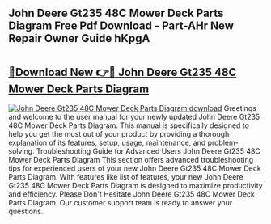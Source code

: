 ## John Deere Gt235 48C Mower Deck Parts Diagram Free Pdf Download - Part-AHr New Repair Owner Guide hKpgA

# <h2><a href="http://dfufa9z.blite.top/?on=John+Deere+Gt235+48C+Mower+Deck+Parts+Diagram">🔗Download New 👉🔴 John Deere Gt235 48C Mower Deck Parts Diagram</a></h2>

[![John Deere Gt235 48C Mower Deck Parts Diagram download](https://i.imgur.com/lujVjoI.png)](http://dfufa9z.blite.top/?on=John+Deere+Gt235+48C+Mower+Deck+Parts+Diagram)
Greetings and welcome to the user manual for your newly updated John Deere Gt235 48C Mower Deck Parts Diagram. This manual is specifically designed to help you get the most out of your product by providing a thorough explanation of its features, setup, usage, maintenance, and problem-solving. Troubleshooting Guide for Advanced Users John Deere Gt235 48C Mower Deck Parts Diagram This section offers advanced troubleshooting tips for experienced users of your new John Deere Gt235 48C Mower Deck Parts Diagram. With features like list of features, your new John Deere Gt235 48C Mower Deck Parts Diagram is designed to maximize productivity and efficiency. Please Don't Hesitate John Deere Gt235 48C Mower Deck Parts Diagram. Our customer support team is ready to answer your questions.
